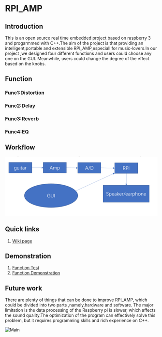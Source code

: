 # RPI_AMP

## Introduction  
This is an open source real time embedded project based on raspberry 3 and progarmmed with C++.The aim of the project is that providing an intelligent,portable and extensible RPI_AMP,especiall for music-lovers.In our project ,we designed four different functions and users could choose any one on the GUI. Meanwhile, users could change the degree of the effect based on the knobs.

## Function
### Func1:Distortion
### Func2:Delay
### Func3:Reverb
### Func4:EQ


## Workflow
![Workflpw](resource/images/workflow.png)

## Quick links

1) [Wiki page](https://github.com/LemonRepublica/RPI_AMP/wiki)  

## Demonstration
1) [Function Test ](https://youtu.be/Or1FA4tJWyk)  
2) [Function Demonstration ](https://youtu.be/Or1FA4tJWyk) 

## Future work
There are plenty of things that can be done to improve RPI_AMP, which could be divided into two parts ,namely,hardware and software. 
The major limitation is the data processing of the Raspberry pi is slower, which affects the sound quality.The optimization of the program can effectively solve this problem, but it requires programming skills and rich experience on C++. 


![Main](resources/images/Main.jpg)
